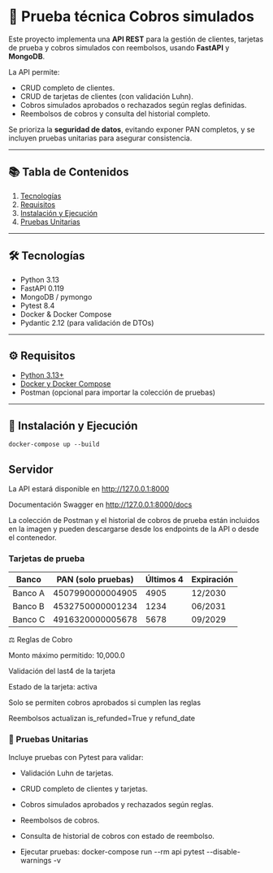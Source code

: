 # 🏦 Prueba técnica Cobros simulados
Este proyecto implementa una **API REST** para la gestión de clientes, tarjetas de prueba y cobros simulados con reembolsos, usando **FastAPI** y **MongoDB**.

La API permite:

- CRUD completo de clientes.
- CRUD de tarjetas de clientes (con validación Luhn).
- Cobros simulados aprobados o rechazados según reglas definidas.
- Reembolsos de cobros y consulta del historial completo.

Se prioriza la **seguridad de datos**, evitando exponer PAN completos, y se incluyen pruebas unitarias para asegurar consistencia.

---

## 📚 Tabla de Contenidos

1. [Tecnologías](#-tecnologías)
2. [Requisitos](#-requisitos)
3. [Instalación y Ejecución](#-instalación-y-ejecución)
4. [Pruebas Unitarias](#-pruebas-unitarias)

---

## 🛠 Tecnologías

- Python 3.13
- FastAPI 0.119
- MongoDB / pymongo 
- Pytest 8.4
- Docker & Docker Compose
- Pydantic 2.12 (para validación de DTOs)

---

## ⚙️ Requisitos

- [Python 3.13+](https://www.python.org/downloads/)
- [Docker y Docker Compose](https://www.docker.com/products/docker-desktop/)
- Postman (opcional para importar la colección de pruebas)

---

## 🚀 Instalación y Ejecución
    docker-compose up --build
## Servidor
La API estará disponible en http://127.0.0.1:8000

Documentación Swagger en http://127.0.0.1:8000/docs

La colección de Postman y el historial de cobros de prueba están incluidos en la imagen y pueden descargarse desde los endpoints de la API o desde el contenedor.
### Tarjetas de prueba
| Banco   | PAN (solo pruebas) | Últimos 4 | Expiración |
| ------- | ------------------ | --------- | ---------- |
| Banco A | 4507990000004905   | 4905      | 12/2030    |
| Banco B | 4532750000001234   | 1234      | 06/2031    |
| Banco C | 4916320000005678   | 5678      | 09/2029    |

⚖️ Reglas de Cobro

Monto máximo permitido: 10,000.0

Validación del last4 de la tarjeta

Estado de la tarjeta: activa

Solo se permiten cobros aprobados si cumplen las reglas

Reembolsos actualizan is_refunded=True y refund_date

### 🧪 Pruebas Unitarias

Incluye pruebas con Pytest para validar:

- Validación Luhn de tarjetas.

- CRUD completo de clientes y tarjetas.

- Cobros simulados aprobados y rechazados según reglas.

- Reembolsos de cobros.

- Consulta de historial de cobros con estado de reembolso.

- Ejecutar pruebas:  docker-compose run --rm api pytest --disable-warnings -v


